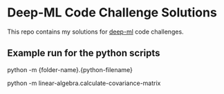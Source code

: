 # Deep-ML Code Challenge Solutions

This repo contains my solutions for [deep-ml](https://www.deep-ml.com/) code challenges.

## Example run for the python scripts

python -m {folder-name}.{python-filename}

python -m linear-algebra.calculate-covariance-matrix